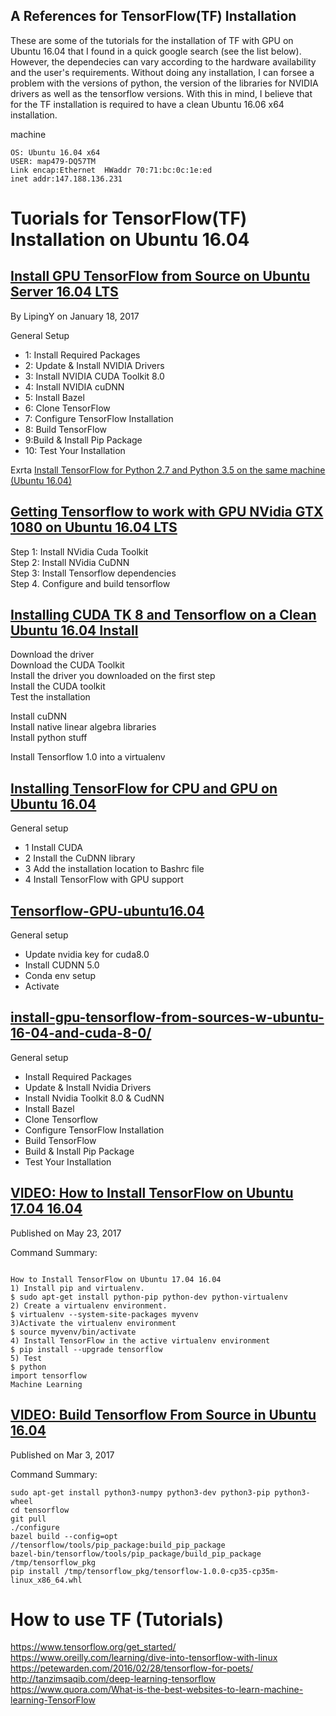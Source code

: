 A References for TensorFlow(TF) Installation
---

These are some of the tutorials for the installation of TF with GPU on Ubuntu 16.04
that I found in a quick google search (see the list below). However,
the dependecies can vary according to the hardware availability and the user's requirements.
Without doing any installation, I can forsee a problem with the versions of python,
the version of the libraries for NVIDIA drivers as well as the tensorflow versions.
With this in mind, I believe that for the TF installation is required to have a
clean Ubuntu 16.06 x64 installation.


machine
```
OS: Ubuntu 16.04 x64
USER: map479-DQ57TM
Link encap:Ethernet  HWaddr 70:71:bc:0c:1e:ed  
inet addr:147.188.136.231
```

# Tuorials for TensorFlow(TF) Installation on Ubuntu 16.04

## [Install GPU TensorFlow from Source on Ubuntu Server 16.04 LTS](http://deeplearning.lipingyang.org/2017/01/18/install-gpu-tensorflow-ubuntu-16-04/)
By LipingY on January 18, 2017

General Setup
* 1: Install Required Packages
* 2: Update & Install NVIDIA Drivers
* 3: Install NVIDIA CUDA Toolkit 8.0
* 4: Install NVIDIA cuDNN
* 5: Install Bazel
* 6: Clone TensorFlow
* 7: Configure TensorFlow Installation
* 8: Build TensorFlow
* 9:Build & Install Pip Package
* 10: Test Your Installation



Exrta [Install TensorFlow for Python 2.7 and Python 3.5 on the same machine (Ubuntu 16.04)](http://deeplearning.lipingyang.org/2017/01/19/install-tensorflow-for-python-2-7-and-3-5-on-one-machine/)



## [Getting Tensorflow to work with GPU NVidia GTX 1080 on Ubuntu 16.04 LTS](http://abhay.harpale.net/blog/machine-learning/deep-learning/getting-tensorflow-to-work-with-gpu-nvidia-gtx-1080-on-ubuntu-16-04-lts/)

Step 1: Install NVidia Cuda Toolkit  
Step 2: Install NVidia CuDNN  
Step 3: Install Tensorflow dependencies  
Step 4. Configure and build tensorflow  

## [Installing CUDA TK 8 and Tensorflow on a Clean Ubuntu 16.04 Install](http://queirozf.com/entries/installing-cuda-tk-and-tensorflow-on-a-clean-ubuntu-16-04-install)

Download the driver  
Download the CUDA Toolkit  
Install the driver you downloaded on the first step  
Install the CUDA toolkit  
Test the installation  

Install cuDNN  
Install native linear algebra libraries  
Install python stuff  

Install Tensorflow 1.0 into a virtualenv  



## [Installing TensorFlow for CPU and GPU on Ubuntu 16.04](https://www.howtoforge.com/tutorial/installing-tensorflow-neural-network-software-for-cpu-and-gpu-on-ubuntu-16-04/)

General setup
* 1 Install CUDA
* 2 Install the CuDNN library
* 3 Add the installation location to Bashrc file
* 4 Install TensorFlow with GPU support



## [Tensorflow-GPU-ubuntu16.04](https://gist.github.com/unsalted/294c7b128ac37ef70df5bbc1528effa9)

General setup
* Update nvidia key for cuda8.0
* Install CUDNN 5.0
* Conda env setup
* Activate



## [install-gpu-tensorflow-from-sources-w-ubuntu-16-04-and-cuda-8-0/](https://alliseesolutions.wordpress.com/2016/09/08/install-gpu-tensorflow-from-sources-w-ubuntu-16-04-and-cuda-8-0/)


General setup
* Install Required Packages
* Update & Install Nvidia Drivers
* Install Nvidia Toolkit 8.0 & CudNN
* Install Bazel
* Clone Tensorflow
* Configure TensorFlow Installation
* Build TensorFlow
* Build & Install Pip Package
* Test Your Installation

## [VIDEO: How to Install TensorFlow on Ubuntu 17.04 16.04](https://www.youtube.com/watch?v=FuRSeRe88sw)
Published on May 23, 2017

Command Summary:
```

How to Install TensorFlow on Ubuntu 17.04 16.04
1) Install pip and virtualenv.
$ sudo apt-get install python-pip python-dev python-virtualenv
2) Create a virtualenv environment.
$ virtualenv --system-site-packages myvenv
3)Activate the virtualenv environment
$ source myvenv/bin/activate
4) Install TensorFlow in the active virtualenv environment
$ pip install --upgrade tensorflow
5) Test
$ python
import tensorflow
Machine Learning
```

## [VIDEO: Build Tensorflow From Source in Ubuntu 16.04](https://www.youtube.com/watch?v=VebcaH_gb0c)


Published on Mar 3, 2017

Command Summary:
```
sudo apt-get install python3-numpy python3-dev python3-pip python3-wheel
cd tensorflow
git pull
./configure
bazel build --config=opt //tensorflow/tools/pip_package:build_pip_package
bazel-bin/tensorflow/tools/pip_package/build_pip_package /tmp/tensorflow_pkg
pip install /tmp/tensorflow_pkg/tensorflow-1.0.0-cp35-cp35m-linux_x86_64.whl
```



# How to use TF (Tutorials)
https://www.tensorflow.org/get_started/  
https://www.oreilly.com/learning/dive-into-tensorflow-with-linux  
https://petewarden.com/2016/02/28/tensorflow-for-poets/
http://tanzimsaqib.com/deep-learning-tensorflow  
https://www.quora.com/What-is-the-best-websites-to-learn-machine-learning-TensorFlow    
